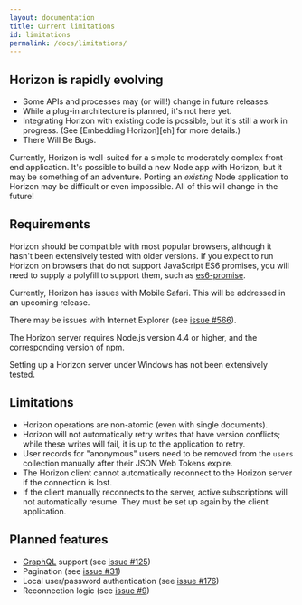 ```yaml
---
layout: documentation
title: Current limitations
id: limitations
permalink: /docs/limitations/
---
```


## Horizon is rapidly evolving

* Some APIs and processes may (or will!) change in future releases.
* While a plug-in architecture is planned, it's not here yet.
* Integrating Horizon with existing code is possible, but it's still a work in progress. (See [Embedding Horizon][eh] for more details.)
* There Will Be Bugs.

Currently, Horizon is well-suited for a simple to moderately complex front-end application. It's possible to build a new Node app with Horizon, but it may be something of an adventure. Porting an *existing* Node application to Horizon may be difficult or even impossible. All of this will change in the future!

## Requirements

Horizon should be compatible with most popular browsers, although it hasn't been extensively tested with older versions. If you expect to run Horizon on browsers that do not support JavaScript ES6 promises, you will need to supply a polyfill to support them, such as [es6-promise][ep].

[ep]: https://github.com/stefanpenner/es6-promise

Currently, Horizon has issues with Mobile Safari. This will be addressed in an upcoming release.

There may be issues with Internet Explorer (see [issue #566][566]).

[566]: https://github.com/rethinkdb/horizon/issues/566

The Horizon server requires Node.js version 4.4 or higher, and the corresponding version of npm.

Setting up a Horizon server under Windows has not been extensively tested.

## Limitations

* Horizon operations are non-atomic (even with single documents).
* Horizon will not automatically retry writes that have version conflicts; while these writes will fail, it is up to the application to retry.
* User records for "anonymous" users need to be removed from the `users` collection manually after their JSON Web Tokens expire.
* The Horizon client cannot automatically reconnect to the Horizon server if the connection is lost.
* If the client manually reconnects to the server, active subscriptions will not automatically resume. They must be set up again by the client application.

## Planned features

* [GraphQL][gql] support (see [issue #125][125])
* Pagination (see [issue #31][31])
* Local user/password authentication (see [issue #176][176])
* Reconnection logic (see [issue #9][9])

[gql]: http://graphql.org
[125]: https://github.com/rethinkdb/horizon/issues/125
[31]:  https://github.com/rethinkdb/horizon/issues/31
[176]: https://github.com/rethinkdb/horizon/issues/176
[9]:   https://github.com/rethinkdb/horizon/issues/9